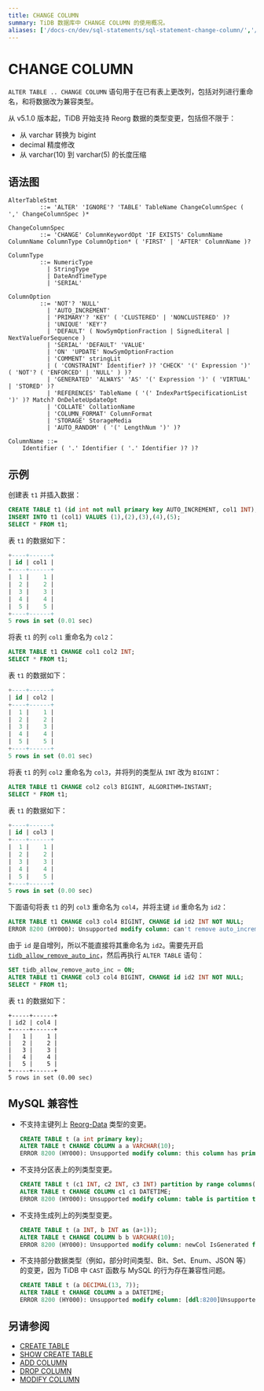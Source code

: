 ```yaml
---
title: CHANGE COLUMN
summary: TiDB 数据库中 CHANGE COLUMN 的使用概况。
aliases: ['/docs-cn/dev/sql-statements/sql-statement-change-column/','/docs-cn/dev/reference/sql/statements/change-column/']
---
```


# CHANGE COLUMN

`ALTER TABLE .. CHANGE COLUMN` 语句用于在已有表上更改列，包括对列进行重命名，和将数据改为兼容类型。

从 v5.1.0 版本起，TiDB 开始支持 Reorg 数据的类型变更，包括但不限于：

- 从 varchar 转换为 bigint
- decimal 精度修改
- 从 varchar(10) 到 varchar(5) 的长度压缩

## 语法图

```ebnf+diagram
AlterTableStmt
         ::= 'ALTER' 'IGNORE'? 'TABLE' TableName ChangeColumnSpec ( ',' ChangeColumnSpec )*

ChangeColumnSpec
         ::= 'CHANGE' ColumnKeywordOpt 'IF EXISTS' ColumnName ColumnName ColumnType ColumnOption* ( 'FIRST' | 'AFTER' ColumnName )?

ColumnType
         ::= NumericType
           | StringType
           | DateAndTimeType
           | 'SERIAL'

ColumnOption
         ::= 'NOT'? 'NULL'
           | 'AUTO_INCREMENT'
           | 'PRIMARY'? 'KEY' ( 'CLUSTERED' | 'NONCLUSTERED' )?
           | 'UNIQUE' 'KEY'?
           | 'DEFAULT' ( NowSymOptionFraction | SignedLiteral | NextValueForSequence )
           | 'SERIAL' 'DEFAULT' 'VALUE'
           | 'ON' 'UPDATE' NowSymOptionFraction
           | 'COMMENT' stringLit
           | ( 'CONSTRAINT' Identifier? )? 'CHECK' '(' Expression ')' ( 'NOT'? ( 'ENFORCED' | 'NULL' ) )?
           | 'GENERATED' 'ALWAYS' 'AS' '(' Expression ')' ( 'VIRTUAL' | 'STORED' )?
           | 'REFERENCES' TableName ( '(' IndexPartSpecificationList ')' )? Match? OnDeleteUpdateOpt
           | 'COLLATE' CollationName
           | 'COLUMN_FORMAT' ColumnFormat
           | 'STORAGE' StorageMedia
           | 'AUTO_RANDOM' ( '(' LengthNum ')' )?

ColumnName ::=
    Identifier ( '.' Identifier ( '.' Identifier )? )?
```

## 示例

创建表 `t1` 并插入数据：

```sql
CREATE TABLE t1 (id int not null primary key AUTO_INCREMENT, col1 INT);
INSERT INTO t1 (col1) VALUES (1),(2),(3),(4),(5);
SELECT * FROM t1;
```

表 `t1` 的数据如下：

```sql
+----+------+
| id | col1 |
+----+------+
|  1 |    1 |
|  2 |    2 |
|  3 |    3 |
|  4 |    4 |
|  5 |    5 |
+----+------+
5 rows in set (0.01 sec)
```

将表 `t1` 的列 `col1` 重命名为 `col2`：

```sql
ALTER TABLE t1 CHANGE col1 col2 INT;
SELECT * FROM t1;
```

表 `t1` 的数据如下：

```sql
+----+------+
| id | col2 |
+----+------+
|  1 |    1 |
|  2 |    2 |
|  3 |    3 |
|  4 |    4 |
|  5 |    5 |
+----+------+
5 rows in set (0.01 sec)
```

将表 `t1` 的列 `col2` 重命名为 `col3`，并将列的类型从 `INT` 改为 `BIGINT`：

```sql
ALTER TABLE t1 CHANGE col2 col3 BIGINT, ALGORITHM=INSTANT;
SELECT * FROM t1;
```

表 `t1` 的数据如下：

```sql
+----+------+
| id | col3 |
+----+------+
|  1 |    1 |
|  2 |    2 |
|  3 |    3 |
|  4 |    4 |
|  5 |    5 |
+----+------+
5 rows in set (0.00 sec)
```

下面语句将表 `t1` 的列 `col3` 重命名为 `col4`，并将主键 `id` 重命名为 `id2`：

```sql
ALTER TABLE t1 CHANGE col3 col4 BIGINT, CHANGE id id2 INT NOT NULL;
ERROR 8200 (HY000): Unsupported modify column: can't remove auto_increment without @@tidb_allow_remove_auto_inc enabled
```

由于 `id` 是自增列，所以不能直接将其重命名为 `id2`。需要先开启 [`tidb_allow_remove_auto_inc`](/system-variables.md#tidb_allow_remove_auto_inc-从-v2118-和-v304-版本开始引入)，然后再执行 `ALTER TABLE` 语句：

```sql
SET tidb_allow_remove_auto_inc = ON;
ALTER TABLE t1 CHANGE col3 col4 BIGINT, CHANGE id id2 INT NOT NULL;
SELECT * FROM t1;
```

表 `t1` 的数据如下：

```
+-----+------+
| id2 | col4 |
+-----+------+
|   1 |    1 |
|   2 |    2 |
|   3 |    3 |
|   4 |    4 |
|   5 |    5 |
+-----+------+
5 rows in set (0.00 sec)
```

## MySQL 兼容性

* 不支持主键列上 [Reorg-Data](/sql-statements/sql-statement-modify-column.md#reorg-data-change) 类型的变更。

    ```sql
    CREATE TABLE t (a int primary key);
    ALTER TABLE t CHANGE COLUMN a a VARCHAR(10);
    ERROR 8200 (HY000): Unsupported modify column: this column has primary key flag
    ```

* 不支持分区表上的列类型变更。

    ```sql
    CREATE TABLE t (c1 INT, c2 INT, c3 INT) partition by range columns(c1) ( partition p0 values less than (10), partition p1 values less than (maxvalue));
    ALTER TABLE t CHANGE COLUMN c1 c1 DATETIME;
    ERROR 8200 (HY000): Unsupported modify column: table is partition table
    ```

* 不支持生成列上的列类型变更。

    ```sql
    CREATE TABLE t (a INT, b INT as (a+1));
    ALTER TABLE t CHANGE COLUMN b b VARCHAR(10);
    ERROR 8200 (HY000): Unsupported modify column: newCol IsGenerated false, oldCol IsGenerated true
    ```

* 不支持部分数据类型（例如，部分时间类型、Bit、Set、Enum、JSON 等）的变更，因为 TiDB 中 `CAST` 函数与 MySQL 的行为存在兼容性问题。

  ```sql
  CREATE TABLE t (a DECIMAL(13, 7));
  ALTER TABLE t CHANGE COLUMN a a DATETIME;
  ERROR 8200 (HY000): Unsupported modify column: [ddl:8200]Unsupported modify column: change from original type decimal(13,7) to datetime is currently unsupported yet
  ```

## 另请参阅

* [CREATE TABLE](/sql-statements/sql-statement-create-table.md)
* [SHOW CREATE TABLE](/sql-statements/sql-statement-show-create-table.md)
* [ADD COLUMN](/sql-statements/sql-statement-add-column.md)
* [DROP COLUMN](/sql-statements/sql-statement-drop-column.md)
* [MODIFY COLUMN](/sql-statements/sql-statement-modify-column.md)
